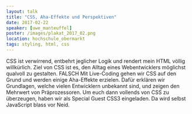 ```yaml
---
layout: talk
title: "CSS, Aha-Effekte und Perspektiven"
date: 2017-02-22
speaker: [uwe_manteuffel]
poster: /images/plakat_2017_02.png
location: hochschule_obermarkt
tags: styling, html, css
---
```


CSS ist verwirrend, entbehrt jeglicher Logik und rendert mein HTML völlig willkürlich. Ziel von CSS ist es, den Alltag
eines Webentwicklers möglichst qualvoll zu gestalten. FALSCH Mit Live-Coding gehen wir CSS auf den Grund und werden
einige Aha-Effekte erzielen. Dafür erklären wir Grundlagen, welche vielen Entwicklern unbekannt sind, und zeigen den
Mehrwert von Präprozessoren. Um euch dann vollends von CSS zu überzeugen, haben wir als Special Guest CSS3 eingeladen.
Da wird selbst JavaScript blass vor Neid.
